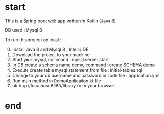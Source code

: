 # start

This is a Spring boot web app written in Kotlin (Java 8)

DB used : Mysql 8

To run this project on local : 

0. Install Java 8 and Mysql 8 , Intellij IDE
1. Download the project to your machine
2. Start your mysql, command : mysql.server start
3. In DB create a schema name demo, command : create SCHEMA demo
4. Execute create table mysql statement from file : initial-tables.sql
5. Change to your db username and password in code file : application.yml
6. Run main method in DemoApplication.kt file
7. hit http://localhost:8080/library from your browser

# end
